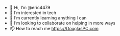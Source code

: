 - 👋 Hi, I’m @eric4479
- 👀 I’m interested in tech
- 🌱 I’m currently learning anything I can
- 💞️ I’m looking to collaborate on helping in more ways
- 📫 How to reach me https://DouglasPC.com

<!---
eric4479/eric4479 is a ✨ special ✨ repository because its `README.md` (this file) appears on your GitHub profile.
You can click the Preview link to take a look at your changes.
--->
